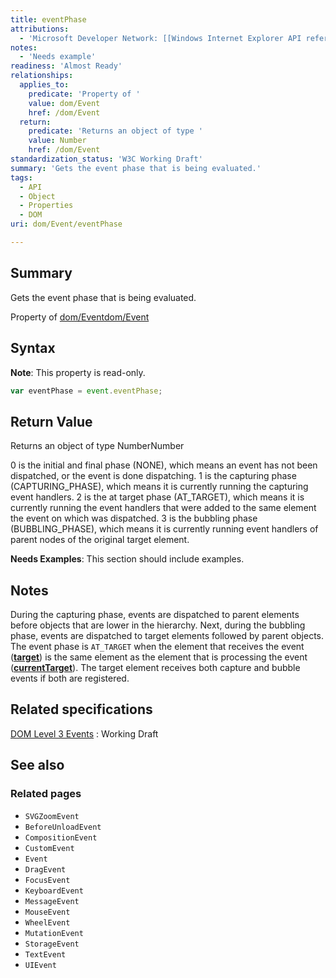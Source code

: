 ```yaml
---
title: eventPhase
attributions:
  - 'Microsoft Developer Network: [[Windows Internet Explorer API reference](http://msdn.microsoft.com/en-us/library/ie/hh828809%28v=vs.85%29.aspx) Article]'
notes:
  - 'Needs example'
readiness: 'Almost Ready'
relationships:
  applies_to:
    predicate: 'Property of '
    value: dom/Event
    href: /dom/Event
  return:
    predicate: 'Returns an object of type '
    value: Number
    href: /dom/Event
standardization_status: 'W3C Working Draft'
summary: 'Gets the event phase that is being evaluated.'
tags:
  - API
  - Object
  - Properties
  - DOM
uri: dom/Event/eventPhase

---
```

## Summary

Gets the event phase that is being evaluated.

Property of [dom/Event](/dom/Event)[dom/Event](/dom/Event)

## Syntax

**Note**: This property is read-only.

``` js
var eventPhase = event.eventPhase;
```

## Return Value

Returns an object of type NumberNumber

0 is the initial and final phase (NONE), which means an event has not been dispatched, or the event is done dispatching. 1 is the capturing phase (CAPTURING\_PHASE), which means it is currently running the capturing event handlers. 2 is the at target phase (AT\_TARGET), which means it is currently running the event handlers that were added to the same element the event on which was dispatched. 3 is the bubbling phase (BUBBLING\_PHASE), which means it is currently running event handlers of parent nodes of the original target element.

**Needs Examples**: This section should include examples.

## Notes

During the capturing phase, events are dispatched to parent elements before objects that are lower in the hierarchy. Next, during the bubbling phase, events are dispatched to target elements followed by parent objects. The event phase is `AT_TARGET` when the element that receives the event ([**target**](/dom/Event/target)) is the same element as the element that is processing the event ([**currentTarget**](/dom/Event/currentTarget)). The target element receives both capture and bubble events if both are registered.

## Related specifications

[DOM Level 3 Events](http://www.w3.org/TR/DOM-Level-3-Events/)
:   Working Draft

## See also

### Related pages

-   `SVGZoomEvent`
-   `BeforeUnloadEvent`
-   `CompositionEvent`
-   `CustomEvent`
-   `Event`
-   `DragEvent`
-   `FocusEvent`
-   `KeyboardEvent`
-   `MessageEvent`
-   `MouseEvent`
-   `WheelEvent`
-   `MutationEvent`
-   `StorageEvent`
-   `TextEvent`
-   `UIEvent`
